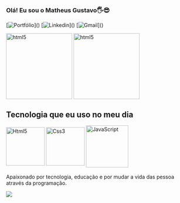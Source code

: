 ### Olá! Eu sou o Matheus Gustavo🖐️😎

[![Portfólio](https://img.shields.io/badge/website-000000?style=for-the-badge&logo=About.me&logoColor=white)](<a href="https://matheusgustavo9.github.io/matheusgustavo" target=”_blank”></a>)
[![Linkedin](https://img.shields.io/badge/LinkedIn-0077B5?style=for-the-badge&logo=linkedin&logoColor=white)](<a href="https://linkedin.com/in/matheusgustasilva/" target=”_blank”></a>)
[![Gmail](https://img.shields.io/badge/Gmail-D14836?style=for-the-badge&logo=gmail&logoColor=white)](<a href = "mailto:matheusgustavosprog@gmail.com"></a>)

<div style="display: inline_block">
    <img height="180em" src="https://github-readme-stats.vercel.app/api?username=matheusgustavo9&show_icons=true&theme=dracula" alt="html5" align="center">
    <img height="180em" src="https://github-readme-stats.vercel.app/api/top-langs/?username=matheusgustavo9&layout=compact" alt="html5" align="center">
</div>

## Tecnologia que eu uso no meu dia
<div style="display: inline_block">
    <img src="https://img.shields.io/badge/HTML5-111?style=for-the-badge&logo=html5&logoColor=E34F26" alt="Html5" align="center" width="105em">
    <img src="https://img.shields.io/badge/CSS3-111?style=for-the-badge&logo=css3&logoColor=blue" alt="Css3" align="center" width="105em">
    <img src="https://img.shields.io/badge/JavaScript-111?style=for-the-badge&logo=javascript&logoColor=F7DF1E" alt="JavaScript" align="center" width="115em">
</div><br/>
Apaixonado por tecnologia, educação e por mudar a vida das pessoa através da programação.

<a href = "mailto:matheusgustavosprog@gmail.com"><img src="https://img.shields.io/badge/-Gmail-%23333?style=for-the-badge&logo=gmail&logoColor=white" target="_blank"></a>
